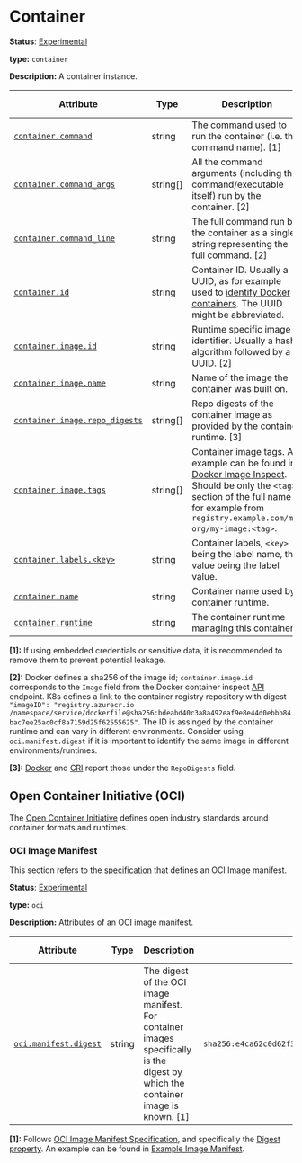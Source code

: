 # Container

**Status**: [Experimental][DocumentStatus]

**type:** `container`

**Description:** A container instance.

<!-- semconv container -->
| Attribute  | Type | Description  | Examples  | Requirement Level |
|---|---|---|---|---|
| [`container.command`](../attributes-registry/container.md) | string | The command used to run the container (i.e. the command name). [1] | `otelcontribcol` | Opt-In |
| [`container.command_args`](../attributes-registry/container.md) | string[] | All the command arguments (including the command/executable itself) run by the container. [2] | `[otelcontribcol, --config, config.yaml]` | Opt-In |
| [`container.command_line`](../attributes-registry/container.md) | string | The full command run by the container as a single string representing the full command. [2] | `otelcontribcol --config config.yaml` | Opt-In |
| [`container.id`](../attributes-registry/container.md) | string | Container ID. Usually a UUID, as for example used to [identify Docker containers](https://docs.docker.com/engine/reference/run/#container-identification). The UUID might be abbreviated. | `a3bf90e006b2` | Recommended |
| [`container.image.id`](../attributes-registry/container.md) | string | Runtime specific image identifier. Usually a hash algorithm followed by a UUID. [2] | `sha256:19c92d0a00d1b66d897bceaa7319bee0dd38a10a851c60bcec9474aa3f01e50f` | Recommended |
| [`container.image.name`](../attributes-registry/container.md) | string | Name of the image the container was built on. | `gcr.io/opentelemetry/operator` | Recommended |
| [`container.image.repo_digests`](../attributes-registry/container.md) | string[] | Repo digests of the container image as provided by the container runtime. [3] | `[example@sha256:afcc7f1ac1b49db317a7196c902e61c6c3c4607d63599ee1a82d702d249a0ccb, internal.registry.example.com:5000/example@sha256:b69959407d21e8a062e0416bf13405bb2b71ed7a84dde4158ebafacfa06f5578]` | Recommended |
| [`container.image.tags`](../attributes-registry/container.md) | string[] | Container image tags. An example can be found in [Docker Image Inspect](https://docs.docker.com/engine/api/v1.43/#tag/Image/operation/ImageInspect). Should be only the `<tag>` section of the full name for example from `registry.example.com/my-org/my-image:<tag>`. | `[v1.27.1, 3.5.7-0]` | Recommended |
| [`container.labels.<key>`](../attributes-registry/container.md) | string | Container labels, `<key>` being the label name, the value being the label value. | `container.labels.app=nginx` | Recommended |
| [`container.name`](../attributes-registry/container.md) | string | Container name used by container runtime. | `opentelemetry-autoconf` | Recommended |
| [`container.runtime`](../attributes-registry/container.md) | string | The container runtime managing this container. | `docker`; `containerd`; `rkt` | Recommended |

**[1]:** If using embedded credentials or sensitive data, it is recommended to remove them to prevent potential leakage.

**[2]:** Docker defines a sha256 of the image id; `container.image.id` corresponds to the `Image` field from the Docker container inspect [API](https://docs.docker.com/engine/api/v1.43/#tag/Container/operation/ContainerInspect) endpoint.
K8s defines a link to the container registry repository with digest `"imageID": "registry.azurecr.io /namespace/service/dockerfile@sha256:bdeabd40c3a8a492eaf9e8e44d0ebbb84bac7ee25ac0cf8a7159d25f62555625"`.
The ID is assinged by the container runtime and can vary in different environments. Consider using `oci.manifest.digest` if it is important to identify the same image in different environments/runtimes.

**[3]:** [Docker](https://docs.docker.com/engine/api/v1.43/#tag/Image/operation/ImageInspect) and [CRI](https://github.com/kubernetes/cri-api/blob/c75ef5b473bbe2d0a4fc92f82235efd665ea8e9f/pkg/apis/runtime/v1/api.proto#L1237-L1238) report those under the `RepoDigests` field.
<!-- endsemconv -->

## Open Container Initiative (OCI)

The [Open Container Initiative](https://opencontainers.org/) defines open industry standards around container formats and runtimes.

### OCI Image Manifest

This section refers to the [specification](https://github.com/opencontainers/image-spec/blob/main/manifest.md)
that defines an OCI Image manifest.

**Status**: [Experimental][DocumentStatus]

**type:** `oci`

**Description:** Attributes of an OCI image manifest.

<!-- semconv oci.manifest -->
| Attribute  | Type | Description  | Examples  | Requirement Level |
|---|---|---|---|---|
| [`oci.manifest.digest`](../attributes-registry/container.md) | string | The digest of the OCI image manifest. For container images specifically is the digest by which the container image is known. [1] | `sha256:e4ca62c0d62f3e886e684806dfe9d4e0cda60d54986898173c1083856cfda0f4` | Recommended |

**[1]:** Follows [OCI Image Manifest Specification](https://github.com/opencontainers/image-spec/blob/main/manifest.md), and specifically the [Digest property](https://github.com/opencontainers/image-spec/blob/main/descriptor.md#digests).
An example can be found in [Example Image Manifest](https://docs.docker.com/registry/spec/manifest-v2-2/#example-image-manifest).
<!-- endsemconv -->

[DocumentStatus]: https://github.com/open-telemetry/opentelemetry-specification/tree/v1.26.0/specification/document-status.md
